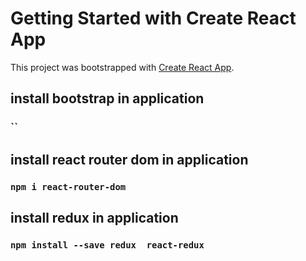 # Getting Started with Create React App


This project was bootstrapped with [Create React App](https://github.com/facebook/create-react-app).


## install bootstrap in application
### ``

## install react router dom in application
### `npm i react-router-dom`

## install redux in application
### `npm install --save redux  react-redux`
